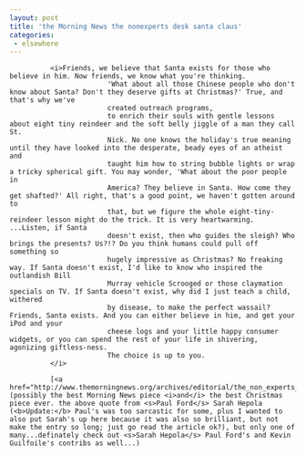 ```yaml
---
layout: post
title: 'the Morning News the nonexperts desk santa claus'
categories:
 - elsewhere
---
```


			
              <i>Friends, we believe that Santa exists for those who believe in him. Now friends, we know what you're thinking. 
							'What about all those Chinese people who don't know about Santa? Don't they deserve gifts at Christmas?' True, and that's why we've 
							created outreach programs, 
							to enrich their souls with gentle lessons about eight tiny reindeer and the soft belly jiggle of a man they call St. 
							Nick. No one knows the holiday's true meaning until they have looked into the desperate, beady eyes of an atheist and 
							taught him how to string bubble lights or wrap a tricky spherical gift. You may wonder, 'What about the poor people in 
							America? They believe in Santa. How come they get shafted?' All right, that's a good point, we haven't gotten around to 
							that, but we figure the whole eight-tiny-reindeer lesson might do the trick. It is very heartwarming. ...Listen, if Santa 
							doesn't exist, then who guides the sleigh? Who brings the presents? Us?!? Do you think humans could pull off something so 
							hugely impressive as Christmas? No freaking way. If Santa doesn't exist, I'd like to know who inspired the outlandish Bill 
							Murray vehicle Scrooged or those claymation specials on TV. If Santa doesn't exist, why did I just teach a child, withered 
							by disease, to make the perfect wassail? Friends, Santa exists. And you can either believe in him, and get your iPod and your 
							cheese logs and your little happy consumer widgets, or you can spend the rest of your life in shivering, agonizing giftless-ness. 
							The choice is up to you.
              </i>

              [<a href="http://www.themorningnews.org/archives/editorial/the_non_experts_desk_santa_claus.shtml">more</a>] (possibly the best Morning News piece <i>and</i> the best Christmas piece ever. the above quote from <s>Paul Ford</s> Sarah Hepola (<b>Update:</b> Paul's was too sarcastic for some, plus I wanted to also put Sarah's up here because it was also so brilliant, but not make the entry so long; just go read the article ok?), but only one of many...definately check out <s>Sarah Hepola</s> Paul Ford's and Kevin Guilfoile's contribs as well...)


